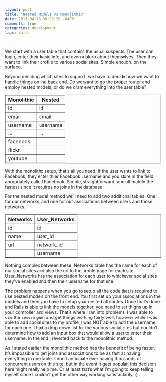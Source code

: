 ```yaml
---
layout: post
title: "Nested Models vs Monolithic"
date: 2013-04-16 09:29:29 -0400
comments: true
categories: development
tags: rails

---
```

We start with a user table that contains the usual suspects. The user can login, enter their basic info, and even a blurb about themselves. Then they want to link their profile to various social sites. Simple enough, on the surface.

Beyond deciding which sites to support, we have to decide how we want to handle things on the back end. Do we want to go the proper router and employ nested models, or do we cram everything into the user table?

<table border=1 cellpadding=0 cellspacing=0>
    <tr><th>Monolithic</th><th>Nested</th></tr>
    <tr><td>id</td><td>id</td></tr>
    <tr><td>email</td><td>email</td></tr>
    <tr><td>username</td><td>username</td></tr>
    <tr><td>…</td><td>…</td></tr>
    <tr><td>facebook</td><td>&nbsp;</td></tr>
    <tr><td>flickr</td><td>&nbsp;</td></tr>
    <tr><td>youtube</td><td>&nbsp;</td></tr>
</table>


With the monolithc setup, that’s all you need. If the user wants to link to Facebook, they enter thier Facebook username and you store in the field apropriately called Facebook. Simple, straightforward, and ultimately the fastest since it requires no joins in the database.

For the nested model method we’ll need to add two additional tables. One for our networks, and one for our associations between users and those networks.

<table border=1 cellpadding=0 cellspacing=0>
    <tr><th>Networks</th><th>User_Networks</tr>
    <tr><td>id</td><td>id</td></tr>
    <tr><td>name</td><td>user_id</td></tr>
    <tr><td>url</td><td>network_id</td></tr>
    <tr><td>&nbsp;</td><td>username</td></tr>
</table>

Nothing complex between these. Networks table has the name for each of our social sites and also the url to the profile page for each site. User_Networks has the association for each user to whichever social sites they’ve enabled and then their username for that site.

The problem happens when you go to setup all the code that is required to use nested models on the front end. You first set up your associations in the models and then you have to setup your nested attributes. Once that’s done and Rails is able to link the models together, you need to set thigns up in your controller and views. That’s where I ran into problems. I was able to use the ```cocoon``` gem and get things working fairly well, however while I was able to add social sites to my profile, I was NOT able to add the username for each one. I had a drop down list for the various social sites but couldn’t determine how to add an input box that would allow a user to enter their username. In the end I reverted back to the monolithic method.

As I stated earlier, the monolithic method has the bennefit of being faster. It’s impossible to get joins and associations to be as fast as having everything in one table. I don’t anticipate ever having thousands of concurrent users on this site, but in the event it gets popular, this decision here might really help me. Or at least that’s what I’m going to keep telling myself since I couldn’t get the other way working satisfactorily. :)